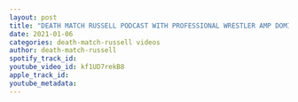 ```yaml
---
layout: post
title: "DEATH MATCH RUSSELL PODCAST WITH PROFESSIONAL WRESTLER AMP DOMINICK DON’T MISS IT!"
date: 2021-01-06
categories: death-match-russell videos
author: death-match-russell
spotify_track_id: 
youtube_video_id: kf1UD7rekB8
apple_track_id: 
youtube_metadata: 
---
```

